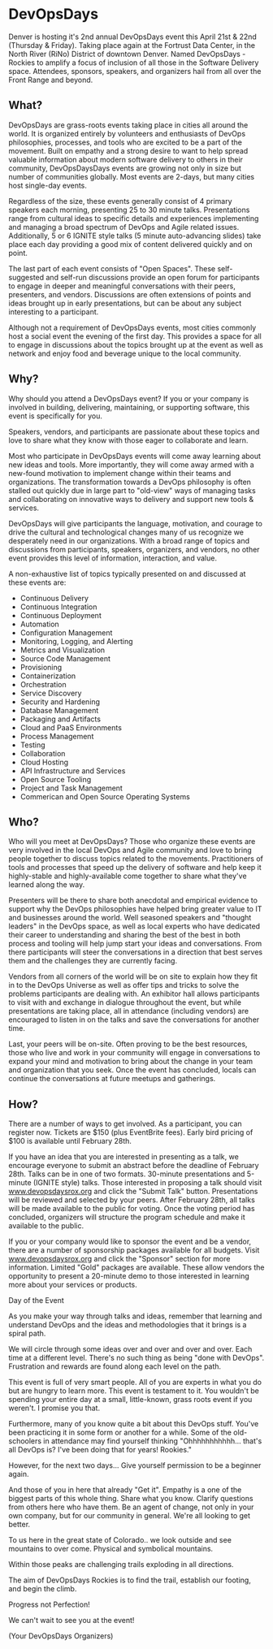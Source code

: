 
<h1>DevOpsDays</h1>
<p>
Denver is hosting it's 2nd annual DevOpsDays event this April 21st & 22nd (Thursday & Friday). Taking place again at the Fortrust Data Center, in the North River (RiNo) District of downtown Denver. Named DevOpsDays - Rockies to amplify a focus of inclusion of all those in the Software Delivery space.  Attendees, sponsors, speakers, and organizers hail from all over the Front Range and beyond.
</p>

<h2>What?</h2>
<p>
DevOpsDays are grass-roots events taking place in cities all around the world. It is organized entirely by volunteers and enthusiasts of DevOps philosophies, processes, and tools who are excited to be a part of the movement. Built on empathy and a strong desire to want to help spread valuable information about modern software delivery to others in their community, DevOpsDaysDays events are growing not only in size but number of communities globally.  Most events are 2-days, but many cities host single-day events.

Regardless of the size, these events generally consist of 4 primary speakers each morning, presenting 25 to 30 minute talks. Presentations range from cultural ideas to specific details and experiences implementing and managing a broad spectrum of DevOps and Agile related issues. Additionally, 5 or 6 IGNITE style talks (5 minute auto-advancing slides) take place each day providing a good mix of content delivered quickly and on point.

The last part of each event consists of "Open Spaces". These self-suggested and self-run discussions provide an open forum for participants to engage in deeper and meaningful conversations with their peers, presenters, and vendors. Discussions are often extensions of points and ideas brought up in early presentations, but can be about any subject interesting to a participant.

Although not a requirement of DevOpsDays events, most cities commonly host a social event the evening of the first day. This provides a space for all to engage in discussions about the topics brought up at the event as well as network and enjoy food and beverage unique to the local community.
</p>

<h2>Why?</h2>
<p>
Why should you attend a DevOpsDays event? If you or your company is involved in building, delivering, maintaining, or supporting software, this event is specifically for you.

Speakers, vendors, and participants are passionate about these topics and love to share what they know with those eager to collaborate and learn.

Most who participate in DevOpsDays events will come away learning about new ideas and tools. More importantly, they will come away armed with a new-found motivation to implement change within their teams and organizations. The transformation towards a DevOps philosophy is often stalled out quickly due in large part to "old-view" ways of managing tasks and collaborating on innovative ways to delivery and support new tools & services.

DevOpsDays will give participants the language, motivation, and courage to drive the cultural and technological changes many of us recognize we desperately need in our organizations. With a broad range of topics and discussions from participants, speakers, organizers, and vendors, no other event provides this level of information, interaction, and value.   


A non-exhaustive list of topics typically presented on and discussed at these events are:

- Continuous Delivery
- Continuous Integration
- Continuous Deployment
- Automation
- Configuration Management
- Monitoring, Logging, and Alerting
- Metrics and Visualization
- Source Code Management
- Provisioning
- Containerization
- Orchestration
- Service Discovery
- Security and Hardening
- Database Management
- Packaging and Artifacts
- Cloud and PaaS Environments
- Process Management
- Testing
- Collaboration
- Cloud Hosting
- API Infrastructure and Services
- Open Source Tooling
- Project and Task Management
- Commerican and Open Source Operating Systems
</p>

<h2>Who?</h2>
<p>
Who will you meet at DevOpsDays? Those who organize these events are very involved in the local DevOps and Agile community and love to bring people together to discuss topics related to the movements. Practitioners of tools and processes that speed up the delivery of software and help keep it highly-stable and highly-available come together to share what they've learned along the way.

Presenters will be there to share both anecdotal and empirical evidence to support why the DevOps philosophies have helped bring greater value to IT and businesses around the world. Well seasoned speakers and "thought leaders" in the DevOps space, as well as local experts who have dedicated their career to understanding and sharing the best of the best in both process and tooling will help jump start your ideas and conversations. From there participants will steer the conversations in a direction that best serves them and the challenges they are currently facing.

Vendors from all corners of the world will be on site to explain how they fit in to the DevOps Universe as well as offer tips and tricks to solve the problems participants are dealing with.  An exhibitor hall allows participants to visit with and exchange in dialogue throughout the event, but while presentations are taking place, all in attendance (including vendors) are encouraged to listen in on the talks and save the conversations for another time.

Last, your peers will be on-site. Often proving to be the best resources, those who live and work in your community will engage in conversations to expand your mind and motivation to bring about the change in your team and organization that you seek. Once the event has concluded, locals can continue the conversations at future meetups and gatherings.  
</p>

<h2>How?</h2>
<p>
There are a number of ways to get involved. As a participant, you can register now. Tickets are $150 (plus EventBrite fees). Early bird pricing of $100 is available until February 28th.

If you have an idea that you are interested in presenting as a talk, we encourage everyone to submit an abstract before the deadline of February 28th. Talks can be in one of two formats. 30-minute presentations and 5-minute (IGNITE style) talks. Those interested in proposing a talk should visit www.devopsdaysrox.org and click the "Submit Talk" button. Presentations will be reviewed and selected by your peers. After February 28th, all talks will be made available to the public for voting. Once the voting period has concluded, organizers will structure the program schedule and make it available to the public.

If you or your company would like to sponsor the event and be a vendor, there are a number of sponsorship packages available for all budgets. Visit www.devopsdaysrox.org and click the "Sponsor" section for more information. Limited "Gold" packages are available. These allow vendors the opportunity to present a 20-minute demo to those interested in learning more about your services or products.
</p>

</h2>Day of the Event</h2>
<p>
As you make your way through talks and ideas, remember that learning and understand DevOps and the ideas and methodologies that it brings is a spiral path.

We will circle through some ideas over and over and over and over. Each time at a different level. There's no such thing as being "done with DevOps".  Frustration and rewards are found along each level on the path.

This event is full of very smart people. All of you are experts in what you do but are hungry to learn more.
This event is testament to it. You wouldn't be spending your entire day at a small, little-known, grass roots event if you weren't. I promise you that.

Furthermore, many of you know quite a bit about this DevOps stuff. You've been practicing it in some form or another for a while.  Some of the old-schoolers in attendance may find yourself thinking "Ohhhhhhhhhhh... that's all DevOps is?  I've been doing that for years!  Rookies."  

However, for the next two days... Give yourself permission to be a beginner again.

And those of you in here that already "Get it".  Empathy is a one of the biggest parts of this whole thing. Share what you know. Clarify questions from others here who have them. Be an agent of change, not only in your own company, but for our community in general.  We're all looking to get better.

To us here in the great state of Colorado.. we look outside and see mountains to over come.  Physical and symbolical mountains.

Within those peaks are challenging trails exploding in all directions.

The aim of DevOpsDays Rockies is to find the trail, establish our footing, and begin the climb.

Progress not Perfection!


We can't wait to see you at the event!


(Your DevOpsDays Organizers)
</p>
